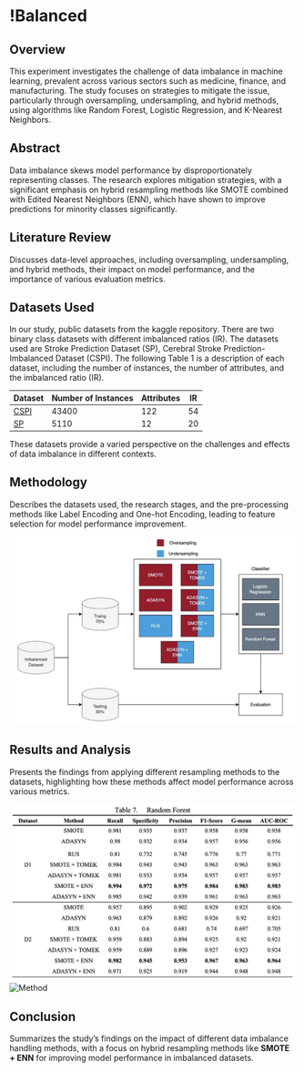 # !Balanced

## Overview

This experiment investigates the challenge of data imbalance in machine learning, prevalent across various sectors such as medicine, finance, and manufacturing. The study focuses on strategies to mitigate the issue, particularly through oversampling, undersampling, and hybrid methods, using algorithms like Random Forest, Logistic Regression, and K-Nearest Neighbors.

## Abstract

Data imbalance skews model performance by disproportionately representing classes. The research explores mitigation strategies, with a significant emphasis on hybrid resampling methods like SMOTE combined with Edited Nearest Neighbors (ENN), which have shown to improve predictions for minority classes significantly.

## Literature Review

Discusses data-level approaches, including oversampling, undersampling, and hybrid methods, their impact on model performance, and the importance of various evaluation metrics.

## Datasets Used

In our study, public datasets from the kaggle repository. There are two binary class datasets with different imbalanced ratios (IR). The datasets used are Stroke Prediction Dataset (SP), Cerebral Stroke Prediction-Imbalanced Dataset (CSPI). The following Table 1 is a description of each dataset, including the number of instances, the number of attributes, and the imbalanced ratio (IR).

| Dataset                                                                                               | Number of Instances | Attributes | IR  |
| ----------------------------------------------------------------------------------------------------- | ------------------- | ---------- | --- |
| [CSPI](https://www.kaggle.com/datasets/shashwatwork/cerebral-stroke-predictionimbalaced-dataset/data) | 43400               | 122        | 54  |
| [SP](https://www.kaggle.com/datasets/fedesoriano/stroke-prediction-dataset?rvi=1)                     | 5110                | 12         | 20  |

These datasets provide a varied perspective on the challenges and effects of data imbalance in different contexts.

## Methodology

Describes the datasets used, the research stages, and the pre-processing methods like Label Encoding and One-hot Encoding, leading to feature selection for model performance improvement.

![Method](../Images/Method.png)

## Results and Analysis

Presents the findings from applying different resampling methods to the datasets, highlighting how these methods affect model performance across various metrics.

![Method](../Images/RF.png)
![Method](../Images/AUC-ROC.png)

## Conclusion

Summarizes the study’s findings on the impact of different data imbalance handling methods, with a focus on hybrid resampling methods like **SMOTE + ENN** for improving model performance in imbalanced datasets.
